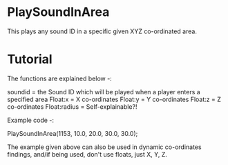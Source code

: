PlaySoundInArea
===============

This plays any sound ID in a specific given XYZ co-ordinated area.

Tutorial
===============

The functions are explained below -:

soundid = the Sound ID which will be played when a player enters a specified area
Float:x = X co-ordinates
Float:y = Y co-ordinates
Float:z = Z co-ordinates
Float:radius = Self-explainable?!

Example code -:

PlaySoundInArea(1153, 10.0, 20.0, 30.0, 30.0);

The example given above can also be used in dynamic co-ordinates findings, and/if being used, don't use floats, just X, Y, Z.

